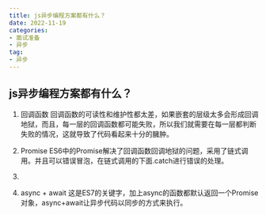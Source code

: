 ```yaml
---
title: js异步编程方案都有什么？
date: 2022-11-19
categories: 
- 面试准备
- 异步
tag:
- 异步
---
```


## js异步编程方案都有什么？

1. 回调函数
回调函数的可读性和维护性都太差，如果嵌套的层级太多会形成回调地狱，而且，每一层的回调函数都可能失败，所以我们就需要在每一层都判断失败的情况，这就导致了代码看起来十分的臃肿。

2. Promise
ES6中的Promise解决了回调函数回调地狱的问题，采用了链式调用。并且可以错误冒泡，在链式调用的下面.catch进行错误的处理。

3. 

4. async + await
这是ES7的关键字，加上async的函数都默认返回一个Promise对象，async+await让异步代码以同步的方式来执行。
